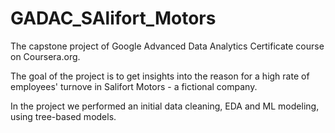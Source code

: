 # GADAC_SAlifort_Motors
 
The capstone project of Google Advanced Data Analytics Certificate course on Coursera.org.

The goal of the project is to get insights into the reason for a high rate of employees' turnove in Salifort Motors - a fictional company.

In the project we performed an initial data cleaning, EDA and ML modeling, using tree-based models. 
